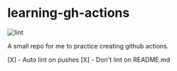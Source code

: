 # learning-gh-actions
![lint](https://github.com/ralacerda/learning-gh-actions/actions/workflows/lint.yml/badge.svg)

A small repo for me to practice creating github actions.

[X] - Auto lint on pushes
[X] - Don't lint on README.md
